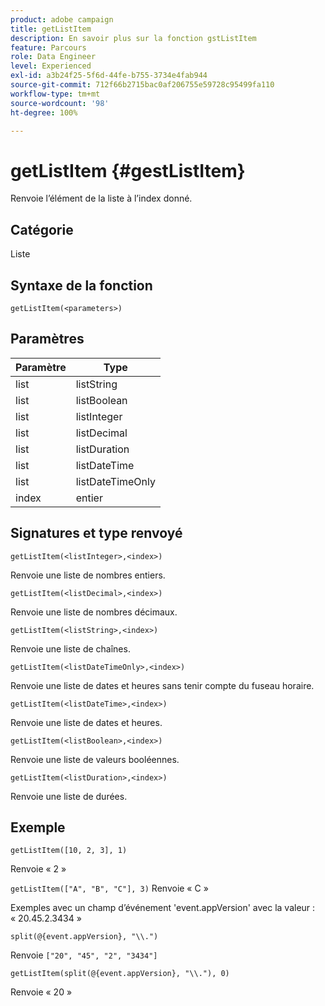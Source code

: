 ```yaml
---
product: adobe campaign
title: getListItem
description: En savoir plus sur la fonction gstListItem
feature: Parcours
role: Data Engineer
level: Experienced
exl-id: a3b24f25-5f6d-44fe-b755-3734e4fab944
source-git-commit: 712f66b2715bac0af206755e59728c95499fa110
workflow-type: tm+mt
source-wordcount: '98'
ht-degree: 100%

---
```


# getListItem {#gestListItem}

Renvoie l’élément de la liste à l’index donné.

## Catégorie

Liste

## Syntaxe de la fonction

`getListItem(<parameters>)`

## Paramètres

| Paramètre | Type |
|-----------|------------------|
| list | listString |
| list | listBoolean |
| list | listInteger |
| list | listDecimal |
| list | listDuration |
| list | listDateTime |
| list | listDateTimeOnly |
| index | entier |

## Signatures et type renvoyé

`getListItem(<listInteger>,<index>)`

Renvoie une liste de nombres entiers.

`getListItem(<listDecimal>,<index>)`

Renvoie une liste de nombres décimaux.

`getListItem(<listString>,<index>)`

Renvoie une liste de chaînes.

`getListItem(<listDateTimeOnly>,<index>)`

Renvoie une liste de dates et heures sans tenir compte du fuseau horaire.

`getListItem(<listDateTime>,<index>)`

Renvoie une liste de dates et heures.

`getListItem(<listBoolean>,<index>)`

Renvoie une liste de valeurs booléennes.

`getListItem(<listDuration>,<index>)`

Renvoie une liste de durées.

## Exemple

`getListItem([10, 2, 3], 1)`

Renvoie « 2 »

`getListItem(["A", "B", "C"], 3)`
Renvoie « C »

Exemples avec un champ d’événement &#39;event.appVersion&#39; avec la valeur : « 20.45.2.3434 »

`split(@{event.appVersion}, "\\.")`

Renvoie `["20", "45", "2", "3434"]`

`getListItem(split(@{event.appVersion}, "\\."), 0)`

Renvoie « 20 »
